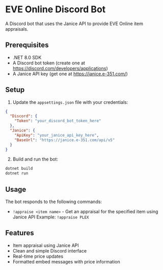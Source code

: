 # EVE Online Discord Bot

A Discord bot that uses the Janice API to provide EVE Online item appraisals.

## Prerequisites

- .NET 8.0 SDK
- A Discord bot token (create one at https://discord.com/developers/applications)
- A Janice API key (get one at https://janice.e-351.com/)

## Setup

1. Update the `appsettings.json` file with your credentials:
```json
{
  "Discord": {
    "Token": "your_discord_bot_token_here"
  },
  "Janice": {
    "ApiKey": "your_janice_api_key_here",
    "BaseUrl": "https://janice.e-351.com/api/v5"
  }
}
```

2. Build and run the bot:
```bash
dotnet build
dotnet run
```

## Usage

The bot responds to the following commands:

- `!appraise <item name>` - Get an appraisal for the specified item using Janice API
  Example: `!appraise PLEX`

## Features

- Item appraisal using Janice API
- Clean and simple Discord interface
- Real-time price updates
- Formatted embed messages with price information 
